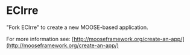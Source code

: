 ECIrre
=====

"Fork ECIrre" to create a new MOOSE-based application.

For more information see: [http://mooseframework.org/create-an-app/](http://mooseframework.org/create-an-app/)
